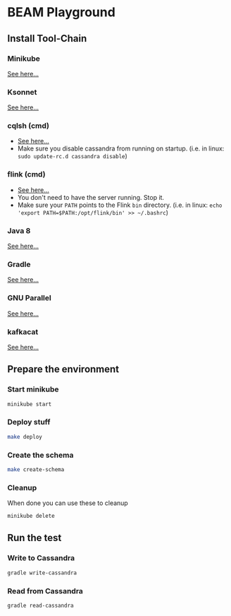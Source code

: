 # BEAM Playground

## Install Tool-Chain

### Minikube

[See here...](https://kubernetes.io/docs/tasks/tools/install-minikube/)

### Ksonnet

[See here...](https://ksonnet.io/get-started/#quick-start)

### cqlsh (cmd)

- [See here...](http://cassandra.apache.org/doc/latest/getting_started/installing.html)
- Make sure you disable cassandra from running on startup. (i.e. in linux: `sudo update-rc.d cassandra disable`)

### flink (cmd)

- [See here...](https://ci.apache.org/projects/flink/flink-docs-release-1.7/tutorials/local_setup.html#setup-download-and-start-flink)
- You don't need to have the server running. Stop it.
- Make sure your `PATH` points to the Flink `bin` directory. (i.e. in linux: `echo 'export PATH=$PATH:/opt/flink/bin' >> ~/.bashrc`)

### Java 8

[See here...](https://openjdk.java.net/install/)

### Gradle

[See here...](https://gradle.org/install/)

### GNU Parallel

[See here...](https://www.gnu.org/software/parallel/)

### kafkacat

[See here...](https://github.com/edenhill/kafkacat)

## Prepare the environment

### Start minikube

```bash
minikube start
```

### Deploy stuff

```bash
make deploy
```

### Create the schema

```bash
make create-schema
```

### Cleanup

When done you can use these to cleanup

```bash
minikube delete
```

## Run the test

### Write to Cassandra

```bash
gradle write-cassandra
```

### Read from Cassandra

```bash
gradle read-cassandra
```
